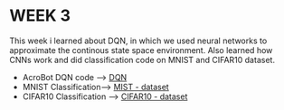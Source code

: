 # WEEK 3
This  week i learned about DQN, in which we used neural networks to approximate the continous state space environment. Also learned how CNNs work and did classification code on MNIST and CIFAR10 dataset.
- AcroBot DQN code --> [DQN](https://github.com/Galacterzz/RetroRL---SOC-Project/blob/26d2a8d3ec6375eb0e65daf2a7fa7a4e6e4fa28b/week%203/AcroBot%20DQN%20week%203.ipynb)
- MNIST Classification--> [MIST - dataset](https://github.com/Galacterzz/RetroRL---SOC-Project/blob/f9d5124d7b96dfdaf9078968385b0908ddda7989/week%203/MNIST%20classification.ipynb)
- CIFAR10 Classification --> [CIFAR10 - dataset](https://github.com/Galacterzz/RetroRL---SOC-Project/blob/f9d5124d7b96dfdaf9078968385b0908ddda7989/week%203/CIFAR10%20classification.ipynb)

